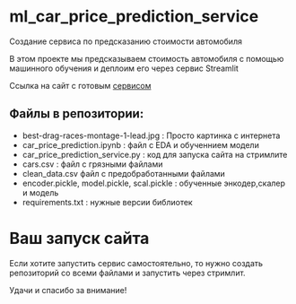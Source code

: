 # ml_car_price_prediction_service

Создание сервиса по предсказанию стоимости автомобиля

В этом проекте мы предсказываем стоимость автомобиля с помощью машинного обучения и деплоим его через сервис Streamlit

Ссылка на сайт с готовым [сервисом](https://ml-car-price-prediction.streamlit.app/)

## Файлы в репозитории:

- best-drag-races-montage-1-lead.jpg : Просто картинка с интернета
- car_price_prediction.ipynb : файл с EDA и обученнием модели
- car_price_prediction_service.py : код для запуска сайта на стримлите
- cars.csv : файл с грязными файлами
- clean_data.csv файл с предобработанными файлами
- encoder.pickle, model.pickle, scal.pickle : обученные энкодер,скалер и модель
- requirements.txt : нужные версии библиотек 

# Ваш запуск сайта

Если хотите запустить сервис самостоятельно, то нужно создать репозиторий со всеми файлами и запустить через стримлит.

Удачи и спасибо за внимание!

